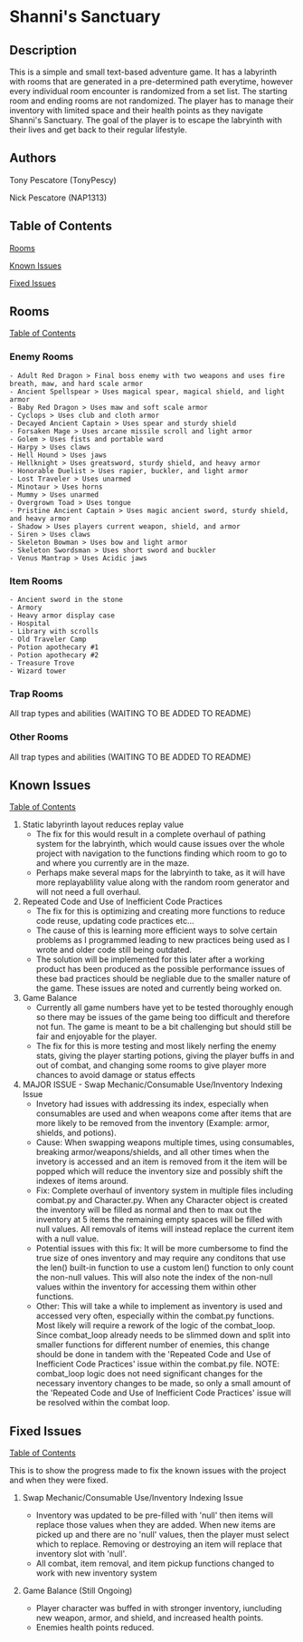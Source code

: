 # Shanni's Sanctuary
## Description
This is a simple and small text-based adventure game. It has a labyrinth with rooms that are generated in a pre-determined path everytime, however every individual room encounter is randomized from a set list. The starting room and ending rooms are not randomized. The player has to manage their inventory with limited space and their health points as they navigate Shanni's Sanctuary. The goal of the player is to escape the labryinth with their lives and get back to their regular lifestyle.

## Authors
Tony Pescatore (TonyPescy)

Nick Pescatore (NAP1313)

## Table of Contents
[Rooms](#Rooms)

[Known Issues](#known-issues)

[Fixed Issues](#fixed-issues)

## Rooms
[Table of Contents](#table-of-contents)
### Enemy Rooms
    - Adult Red Dragon > Final boss enemy with two weapons and uses fire breath, maw, and hard scale armor
    - Ancient Spellspear > Uses magical spear, magical shield, and light armor
    - Baby Red Dragon > Uses maw and soft scale armor
    - Cyclops > Uses club and cloth armor
    - Decayed Ancient Captain > Uses spear and sturdy shield
    - Forsaken Mage > Uses arcane missile scroll and light armor
    - Golem > Uses fists and portable ward
    - Harpy > Uses claws
    - Hell Hound > Uses jaws
    - Hellknight > Uses greatsword, sturdy shield, and heavy armor
    - Honorable Duelist > Uses rapier, buckler, and light armor
    - Lost Traveler > Uses unarmed
    - Minotaur > Uses horns
    - Mummy > Uses unarmed
    - Overgrown Toad > Uses tongue
    - Pristine Ancient Captain > Uses magic ancient sword, sturdy shield, and heavy armor
    - Shadow > Uses players current weapon, shield, and armor
    - Siren > Uses claws
    - Skeleton Bowman > Uses bow and light armor
    - Skeleton Swordsman > Uses short sword and buckler
    - Venus Mantrap > Uses Acidic jaws
### Item Rooms
    - Ancient sword in the stone
    - Armory
    - Heavy armor display case
    - Hospital
    - Library with scrolls
    - Old Traveler Camp
    - Potion apothecary #1
    - Potion apothecary #2
    - Treasure Trove
    - Wizard tower
### Trap Rooms
All trap types and abilities (WAITING TO BE ADDED TO README)
### Other Rooms
All trap types and abilities (WAITING TO BE ADDED TO README)

## Known Issues
[Table of Contents](#table-of-contents)
1. Static labyrinth layout reduces replay value
    - The fix for this would result in a complete overhaul of pathing system for the labryinth, which would cause issues over the whole project with navigation to the functions finding which room to go to and where you currently are in the maze.
    - Perhaps make several maps for the labryinth to take, as it will have more replayablility value along with the random room generator and will not need a full overhaul.
1. Repeated Code and Use of Inefficient Code Practices
    - The fix for this is optimizing and creating more functions to reduce code reuse, updating code practices etc...
    - The cause of this is learning more efficient ways to solve certain problems as I programmed leading to new practices being used as I wrote and older code still being outdated.
    - The solution will be implemented for this later after a working product has been produced as the possible performance issues of these bad practices should be negliable due to the smaller nature of the game. These issues are noted and currently being worked on.
1. Game Balance
    - Currently all game numbers have yet to be tested thoroughly enough so there may be issues of the game being too difficult and therefore not fun. The game is meant to be a bit challenging but should still be fair and enjoyable for the player.
    - The fix for this is more testing and most likely nerfing the enemy stats, giving the player starting potions, giving the player buffs in and out of combat, and changing some rooms to give player more chances to avoid damage or status effects
1. MAJOR ISSUE - Swap Mechanic/Consumable Use/Inventory Indexing Issue
    - Invetory had issues with addressing its index, especially when consumables are used and when weapons come after items that are more likely to be removed from the inventory (Example: armor, shields, and potions).
    - Cause: When swapping weapons multiple times, using consumables, breaking armor/weapons/shields, and all other times when the invetory is accessed and an item is removed from it the item will be popped which will reduce the inventory size and possibly shift the indexes of items around.
    - Fix: Complete overhaul of inventory system in multiple files including combat.py and Character.py. When any Character object is created the inventory will be filled as normal and then to max out the inventory at 5 items the remaining empty spaces will be filled with null values. All removals of items will instead replace the current item with a null value.
    - Potential issues with this fix: It will be more cumbersome to find the true size of ones inventory and may require any conditons that use the len() built-in function to use a custom len() function to only count the non-null values. This will also note the index of the non-null values within the inventory for accessing them within other functions.
    - Other: This will take a while to implement as inventory is used and accessed very often, especially within the combat.py functions. Most likely will require a rework of the logic of the combat_loop. Since combat_loop already needs to be slimmed down and split into smaller functions for different number of enemies, this change should be done in tandem with the 'Repeated Code and Use of Inefficient Code Practices' issue within the combat.py file. NOTE: combat_loop logic does not need significant changes for the necessary inventory changes to be made, so only a small amount of the 'Repeated Code and Use of Inefficient Code Practices' issue will be resolved within the combat loop.

## Fixed Issues
[Table of Contents](#table-of-contents)

This is to show the progress made to fix the known issues with the project and when they were fixed.

1. Swap Mechanic/Consumable Use/Inventory Indexing Issue
    - Inventory was updated to be pre-filled with 'null' then items will replace those values when they are added. When new items are picked up and there are no 'null' values, then the player must select which to replace. Removing or destroying an item will replace that inventory slot with 'null'.
    - All combat, item removal, and item pickup functions changed to work with new inventory system

1. Game Balance (Still Ongoing)
    - Player character was buffed in with stronger inventory, iuncluding new weapon, armor, and shield, and increased health points.
    - Enemies health points reduced.